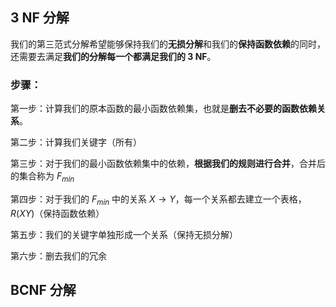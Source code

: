 ## 3 NF 分解
我们的第三范式分解希望能够保持我们的**无损分解**和我们的**保持函数依赖**的同时，还需要去满足**我们的分解每一个都满足我们的 3 NF**。

### 步骤：
第一步：计算我们的原本函数的最小函数依赖集，也就是**删去不必要的函数依赖关系**。

第二步：计算我们关键字（所有）

第三步：对于我们的最小函数依赖集中的依赖，**根据我们的规则进行合并**，合并后的集合称为 $F_{min}$

第四步：对于我们的 $F_{min}$ 中的关系 $X\to Y$，每一个关系都去建立一个表格，$R(XY)$（保持函数依赖）

第五步：我们的关键字单独形成一个关系（保持无损分解）

第六步：删去我们的冗余

## BCNF 分解
